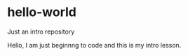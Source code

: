 # hello-world
Just an intro repository

Hello, I am just beginnng to code and this is my intro lesson.
